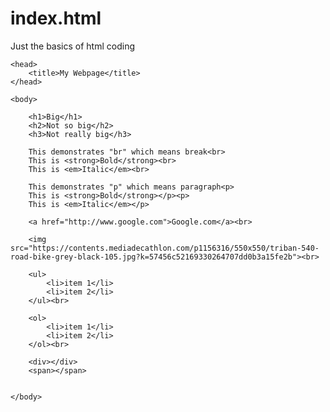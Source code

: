 # index.html
Just the basics of html coding

<html>

	<head>
		<title>My Webpage</title>
	</head>

	<body>
		
		<h1>Big</h1>
		<h2>Not so big</h2>
		<h3>Not really big</h3>

		This demonstrates "br" which means break<br>
		This is <strong>Bold</strong><br>
		This is <em>Italic</em><br>

		This demonstrates "p" which means paragraph<p>
		This is <strong>Bold</strong></p><p>
		This is <em>Italic</em></p>

		<a href="http://www.google.com">Google.com</a><br>

		<img src="https://contents.mediadecathlon.com/p1156316/550x550/triban-540-road-bike-grey-black-105.jpg?k=57456c52169330264707dd0b3a15fe2b"><br>

		<ul>
			<li>item 1</li>
			<li>item 2</li>
		</ul><br>

		<ol>
			<li>item 1</li>
			<li>item 2</li>
		</ol><br>

		<div></div>
		<span></span>
		

	</body>

</html>
